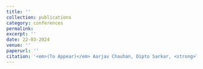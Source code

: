 ```yaml
---
title: '' 
collection: publications
category: conferences
permalink: 
excerpt: ''
date: 22-03-2024 
venue: ''
paperurl: ''
citation: '<em>(To Appear)</em> Aarjav Chauhan, Dipto Sarkar, <strong>Taneea S Agrawaal</strong>, Robert Soden.  “Value Tensions in OpenStreetMap: Openness, Membership and Policy in Online Communities”. Proc. ACM Hum.-Comput. Interact. 8, CSCW1 (ACM CSCW 2024).'
---
```

